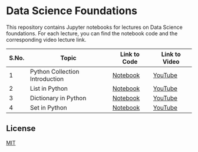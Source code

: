 # Data Science Foundations

This repository contains Jupyter notebooks for lectures on Data Science foundations. For each lecture, you can find the notebook code and the corresponding video lecture link.

| S.No. | Topic | Link to Code | Link to Video |
|-------|-------|--------------|---------------|
| 1     | Python Collection Introduction | [Notebook](./a_python_collections.ipynb)| [YouTube](https://youtu.be/4e9AUEjsTdU) |
| 2     | List in Python | [Notebook](./b_python_list.ipynb) | [YouTube](https://youtu.be/eHHTcMjxdsI) |
| 3     | Dictionary in Python | [Notebook](./c_python_dictionary.ipynb) | [YouTube](https://youtu.be/xahz4B3AkZ8) |
| 4     | Set in Python | [Notebook](./c_python_set.ipynb) | [YouTube](https://youtu.be/NgWCQ2JFd6Q) |


## License

[MIT](./LICENSE)


